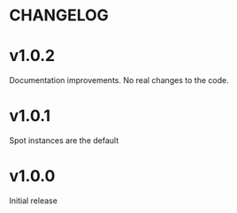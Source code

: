 # CHANGELOG

# v1.0.2

Documentation improvements. No real changes to the code.

# v1.0.1

Spot instances are the default

# v1.0.0

Initial release